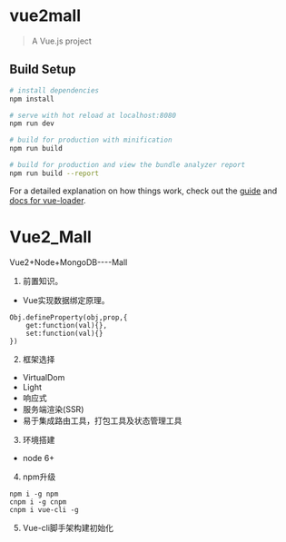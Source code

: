 # vue2mall

> A Vue.js project

## Build Setup

``` bash
# install dependencies
npm install

# serve with hot reload at localhost:8080
npm run dev

# build for production with minification
npm run build

# build for production and view the bundle analyzer report
npm run build --report
```

For a detailed explanation on how things work, check out the [guide](http://vuejs-templates.github.io/webpack/) and [docs for vue-loader](http://vuejs.github.io/vue-loader).

# Vue2_Mall
Vue2+Node+MongoDB----Mall
1. 前置知识。
-  Vue实现数据绑定原理。
```
Obj.defineProperty(obj,prop,{
    get:function(val){},
    set:function(val){}
})
```
2. 框架选择
- VirtualDom
- Light
- 响应式
- 服务端渲染(SSR)
- 易于集成路由工具，打包工具及状态管理工具
3. 环境搭建
- node 6+
4. npm升级
```
npm i -g npm
cnpm i -g cnpm
cnpm i vue-cli -g
```
5. Vue-cli脚手架构建初始化


